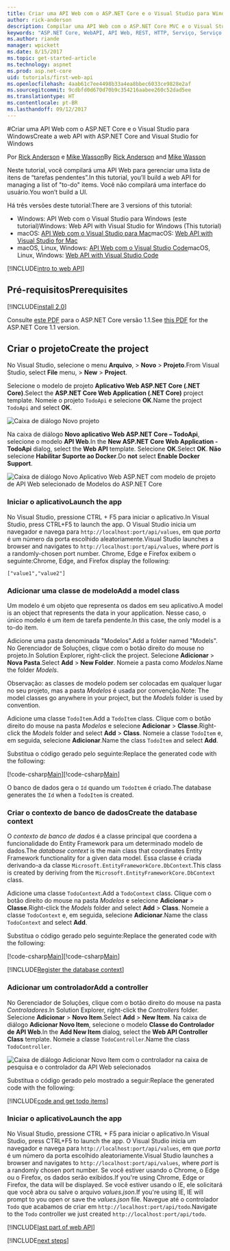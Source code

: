 ```yaml
---
title: Criar uma API Web com o ASP.NET Core e o Visual Studio para Windows
author: rick-anderson
description: Compilar uma API Web com o ASP.NET Core MVC e o Visual Studio para Windows
keywords: "ASP.NET Core, WebAPI, API Web, REST, HTTP, Serviço, Serviço HTTP"
ms.author: riande
manager: wpickett
ms.date: 8/15/2017
ms.topic: get-started-article
ms.technology: aspnet
ms.prod: asp.net-core
uid: tutorials/first-web-api
ms.openlocfilehash: 4aab61c7ee4498b33a4ea8bbec6033ce9828e2af
ms.sourcegitcommit: 9cdbfd0d670d70b9c354216aabee260c52dad5ee
ms.translationtype: HT
ms.contentlocale: pt-BR
ms.lasthandoff: 09/12/2017
---
```

#<a name="create-a-web-api-with-aspnet-core-and-visual-studio-for-windows"></a><span data-ttu-id="23f9c-104">Criar uma API Web com o ASP.NET Core e o Visual Studio para Windows</span><span class="sxs-lookup"><span data-stu-id="23f9c-104">Create a web API with ASP.NET Core and Visual Studio for Windows</span></span>

<span data-ttu-id="23f9c-105">Por [Rick Anderson](https://twitter.com/RickAndMSFT) e [Mike Wasson](https://github.com/mikewasson)</span><span class="sxs-lookup"><span data-stu-id="23f9c-105">By [Rick Anderson](https://twitter.com/RickAndMSFT) and [Mike Wasson](https://github.com/mikewasson)</span></span>

<span data-ttu-id="23f9c-106">Neste tutorial, você compilará uma API Web para gerenciar uma lista de itens de “tarefas pendentes”.</span><span class="sxs-lookup"><span data-stu-id="23f9c-106">In this tutorial, you’ll build a web API for managing a list of "to-do" items.</span></span> <span data-ttu-id="23f9c-107">Você não compilará uma interface do usuário.</span><span class="sxs-lookup"><span data-stu-id="23f9c-107">You won’t build a UI.</span></span>

<span data-ttu-id="23f9c-108">Há três versões deste tutorial:</span><span class="sxs-lookup"><span data-stu-id="23f9c-108">There are 3 versions of this tutorial:</span></span>

* <span data-ttu-id="23f9c-109">Windows: API Web com o Visual Studio para Windows (este tutorial)</span><span class="sxs-lookup"><span data-stu-id="23f9c-109">Windows: Web API with Visual Studio for Windows (This tutorial)</span></span>
* <span data-ttu-id="23f9c-110">macOS: [API Web com o Visual Studio para Mac](xref:tutorials/first-web-api-mac)</span><span class="sxs-lookup"><span data-stu-id="23f9c-110">macOS: [Web API with Visual Studio for Mac](xref:tutorials/first-web-api-mac)</span></span>
* <span data-ttu-id="23f9c-111">macOS, Linux, Windows: [API Web com o Visual Studio Code](xref:tutorials/web-api-vsc)</span><span class="sxs-lookup"><span data-stu-id="23f9c-111">macOS, Linux, Windows: [Web API with Visual Studio Code](xref:tutorials/web-api-vsc)</span></span>

<!-- WARNING: The code AND images in this doc are used by uid: tutorials/web-api-vsc, tutorials/first-web-api-mac and tutorials/first-web-api. If you change any code/images in this tutorial, update uid: tutorials/web-api-vsc -->

[!INCLUDE[intro to web API](../includes/webApi/intro.md)]

## <a name="prerequisites"></a><span data-ttu-id="23f9c-112">Pré-requisitos</span><span class="sxs-lookup"><span data-stu-id="23f9c-112">Prerequisites</span></span>

[!INCLUDE[install 2.0](../includes/install2.0.md)]

<span data-ttu-id="23f9c-113">Consulte [este PDF](https://github.com/aspnet/Docs/blob/master/aspnetcore/tutorials/first-web-api/_static/_webAPI.pdf) para o ASP.NET Core versão 1.1.</span><span class="sxs-lookup"><span data-stu-id="23f9c-113">See [this PDF](https://github.com/aspnet/Docs/blob/master/aspnetcore/tutorials/first-web-api/_static/_webAPI.pdf) for the ASP.NET Core 1.1 version.</span></span>

## <a name="create-the-project"></a><span data-ttu-id="23f9c-114">Criar o projeto</span><span class="sxs-lookup"><span data-stu-id="23f9c-114">Create the project</span></span>

<span data-ttu-id="23f9c-115">No Visual Studio, selecione o menu **Arquivo**, > **Novo** > **Projeto**.</span><span class="sxs-lookup"><span data-stu-id="23f9c-115">From Visual Studio, select **File** menu, > **New** > **Project**.</span></span>

<span data-ttu-id="23f9c-116">Selecione o modelo de projeto **Aplicativo Web ASP.NET Core (.NET Core)**.</span><span class="sxs-lookup"><span data-stu-id="23f9c-116">Select the **ASP.NET Core Web Application (.NET Core)** project template.</span></span> <span data-ttu-id="23f9c-117">Nomeie o projeto `TodoApi` e selecione **OK**.</span><span class="sxs-lookup"><span data-stu-id="23f9c-117">Name the project `TodoApi` and select **OK**.</span></span>

![Caixa de diálogo Novo projeto](first-web-api/_static/new-project.png)

<span data-ttu-id="23f9c-119">Na caixa de diálogo **Novo aplicativo Web ASP.NET Core – TodoApi**, selecione o modelo **API Web**.</span><span class="sxs-lookup"><span data-stu-id="23f9c-119">In the **New ASP.NET Core Web Application - TodoApi** dialog, select the **Web API** template.</span></span> <span data-ttu-id="23f9c-120">Selecione **OK**.</span><span class="sxs-lookup"><span data-stu-id="23f9c-120">Select **OK**.</span></span> <span data-ttu-id="23f9c-121">**Não** selecione **Habilitar Suporte ao Docker**.</span><span class="sxs-lookup"><span data-stu-id="23f9c-121">Do **not** select **Enable Docker Support**.</span></span>

![Caixa de diálogo Novo Aplicativo Web ASP.NET com modelo de projeto de API Web selecionado de Modelos do ASP.NET Core](first-web-api/_static/web-api-project.png)

### <a name="launch-the-app"></a><span data-ttu-id="23f9c-123">Iniciar o aplicativo</span><span class="sxs-lookup"><span data-stu-id="23f9c-123">Launch the app</span></span>

<span data-ttu-id="23f9c-124">No Visual Studio, pressione CTRL + F5 para iniciar o aplicativo.</span><span class="sxs-lookup"><span data-stu-id="23f9c-124">In Visual Studio, press CTRL+F5 to launch the app.</span></span> <span data-ttu-id="23f9c-125">O Visual Studio inicia um navegador e navega para `http://localhost:port/api/values`, em que *porta* é um número da porta escolhido aleatoriamente.</span><span class="sxs-lookup"><span data-stu-id="23f9c-125">Visual Studio launches a browser and navigates to `http://localhost:port/api/values`, where *port* is a randomly-chosen port number.</span></span> <span data-ttu-id="23f9c-126">Chrome, Edge e Firefox exibem o seguinte:</span><span class="sxs-lookup"><span data-stu-id="23f9c-126">Chrome, Edge, and Firefox display the following:</span></span>

```
["value1","value2"]
``` 

### <a name="add-a-model-class"></a><span data-ttu-id="23f9c-127">Adicionar uma classe de modelo</span><span class="sxs-lookup"><span data-stu-id="23f9c-127">Add a model class</span></span>

<span data-ttu-id="23f9c-128">Um modelo é um objeto que representa os dados em seu aplicativo.</span><span class="sxs-lookup"><span data-stu-id="23f9c-128">A model is an object that represents the data in your application.</span></span> <span data-ttu-id="23f9c-129">Nesse caso, o único modelo é um item de tarefa pendente.</span><span class="sxs-lookup"><span data-stu-id="23f9c-129">In this case, the only model is a to-do item.</span></span>

<span data-ttu-id="23f9c-130">Adicione uma pasta denominada "Modelos".</span><span class="sxs-lookup"><span data-stu-id="23f9c-130">Add a folder named "Models".</span></span> <span data-ttu-id="23f9c-131">No Gerenciador de Soluções, clique com o botão direito do mouse no projeto.</span><span class="sxs-lookup"><span data-stu-id="23f9c-131">In Solution Explorer, right-click the project.</span></span> <span data-ttu-id="23f9c-132">Selecione **Adicionar** > **Nova Pasta**.</span><span class="sxs-lookup"><span data-stu-id="23f9c-132">Select **Add** > **New Folder**.</span></span> <span data-ttu-id="23f9c-133">Nomeie a pasta como *Modelos*.</span><span class="sxs-lookup"><span data-stu-id="23f9c-133">Name the folder *Models*.</span></span>

<span data-ttu-id="23f9c-134">Observação: as classes de modelo podem ser colocadas em qualquer lugar no seu projeto, mas a pasta *Modelos* é usada por convenção.</span><span class="sxs-lookup"><span data-stu-id="23f9c-134">Note: The model classes go anywhere in your project, but the *Models* folder is used by convention.</span></span>

<span data-ttu-id="23f9c-135">Adicione uma classe `TodoItem`.</span><span class="sxs-lookup"><span data-stu-id="23f9c-135">Add a `TodoItem` class.</span></span> <span data-ttu-id="23f9c-136">Clique com o botão direito do mouse na pasta *Modelos* e selecione **Adicionar** > **Classe**.</span><span class="sxs-lookup"><span data-stu-id="23f9c-136">Right-click the *Models* folder and select **Add** > **Class**.</span></span> <span data-ttu-id="23f9c-137">Nomeie a classe `TodoItem` e, em seguida, selecione **Adicionar**.</span><span class="sxs-lookup"><span data-stu-id="23f9c-137">Name the class `TodoItem` and select **Add**.</span></span>

<span data-ttu-id="23f9c-138">Substitua o código gerado pelo seguinte:</span><span class="sxs-lookup"><span data-stu-id="23f9c-138">Replace the generated code with the following:</span></span>

<span data-ttu-id="23f9c-139">[!code-csharp[Main](first-web-api/sample/TodoApi/Models/TodoItem.cs)]</span><span class="sxs-lookup"><span data-stu-id="23f9c-139">[!code-csharp[Main](first-web-api/sample/TodoApi/Models/TodoItem.cs)]</span></span>

<span data-ttu-id="23f9c-140">O banco de dados gera o `Id` quando um `TodoItem` é criado.</span><span class="sxs-lookup"><span data-stu-id="23f9c-140">The database generates the `Id` when a `TodoItem` is created.</span></span>

### <a name="create-the-database-context"></a><span data-ttu-id="23f9c-141">Criar o contexto de banco de dados</span><span class="sxs-lookup"><span data-stu-id="23f9c-141">Create the database context</span></span>

<span data-ttu-id="23f9c-142">O *contexto de banco de dados* é a classe principal que coordena a funcionalidade do Entity Framework para um determinado modelo de dados.</span><span class="sxs-lookup"><span data-stu-id="23f9c-142">The *database context* is the main class that coordinates Entity Framework functionality for a given data model.</span></span> <span data-ttu-id="23f9c-143">Essa classe é criada derivando-a da classe `Microsoft.EntityFrameworkCore.DbContext`.</span><span class="sxs-lookup"><span data-stu-id="23f9c-143">This class is created by deriving from the `Microsoft.EntityFrameworkCore.DbContext` class.</span></span>

<span data-ttu-id="23f9c-144">Adicione uma classe `TodoContext`.</span><span class="sxs-lookup"><span data-stu-id="23f9c-144">Add a `TodoContext` class.</span></span> <span data-ttu-id="23f9c-145">Clique com o botão direito do mouse na pasta *Modelos* e selecione **Adicionar** > **Classe**.</span><span class="sxs-lookup"><span data-stu-id="23f9c-145">Right-click the *Models* folder and select **Add** > **Class**.</span></span> <span data-ttu-id="23f9c-146">Nomeie a classe `TodoContext` e, em seguida, selecione **Adicionar**.</span><span class="sxs-lookup"><span data-stu-id="23f9c-146">Name the class `TodoContext` and select **Add**.</span></span>

<span data-ttu-id="23f9c-147">Substitua o código gerado pelo seguinte:</span><span class="sxs-lookup"><span data-stu-id="23f9c-147">Replace the generated code with the following:</span></span>

<span data-ttu-id="23f9c-148">[!code-csharp[Main](first-web-api/sample/TodoApi/Models/TodoContext.cs)]</span><span class="sxs-lookup"><span data-stu-id="23f9c-148">[!code-csharp[Main](first-web-api/sample/TodoApi/Models/TodoContext.cs)]</span></span>

[!INCLUDE[Register the database context](../includes/webApi/register_dbContext.md)]

### <a name="add-a-controller"></a><span data-ttu-id="23f9c-149">Adicionar um controlador</span><span class="sxs-lookup"><span data-stu-id="23f9c-149">Add a controller</span></span>

<span data-ttu-id="23f9c-150">No Gerenciador de Soluções, clique com o botão direito do mouse na pasta *Controladores*.</span><span class="sxs-lookup"><span data-stu-id="23f9c-150">In Solution Explorer, right-click the *Controllers* folder.</span></span> <span data-ttu-id="23f9c-151">Selecione **Adicionar** > **Novo Item**.</span><span class="sxs-lookup"><span data-stu-id="23f9c-151">Select **Add** > **New Item**.</span></span> <span data-ttu-id="23f9c-152">Na caixa de diálogo **Adicionar Novo Item**, selecione o modelo **Classe do Controlador de API Web**.</span><span class="sxs-lookup"><span data-stu-id="23f9c-152">In the **Add New Item** dialog, select the **Web  API Controller Class** template.</span></span> <span data-ttu-id="23f9c-153">Nomeie a classe `TodoController`.</span><span class="sxs-lookup"><span data-stu-id="23f9c-153">Name the class `TodoController`.</span></span>

![Caixa de diálogo Adicionar Novo Item com o controlador na caixa de pesquisa e o controlador da API Web selecionados](first-web-api/_static/new_controller.png)

<span data-ttu-id="23f9c-155">Substitua o código gerado pelo mostrado a seguir:</span><span class="sxs-lookup"><span data-stu-id="23f9c-155">Replace the generated code with the following:</span></span>

[!INCLUDE[code and get todo items](../includes/webApi/getTodoItems.md)]
  
### <a name="launch-the-app"></a><span data-ttu-id="23f9c-156">Iniciar o aplicativo</span><span class="sxs-lookup"><span data-stu-id="23f9c-156">Launch the app</span></span>

<span data-ttu-id="23f9c-157">No Visual Studio, pressione CTRL + F5 para iniciar o aplicativo.</span><span class="sxs-lookup"><span data-stu-id="23f9c-157">In Visual Studio, press CTRL+F5 to launch the app.</span></span> <span data-ttu-id="23f9c-158">O Visual Studio inicia um navegador e navega para `http://localhost:port/api/values`, em que *porta* é um número da porta escolhido aleatoriamente.</span><span class="sxs-lookup"><span data-stu-id="23f9c-158">Visual Studio launches a browser and navigates to `http://localhost:port/api/values`, where *port* is a randomly chosen port number.</span></span> <span data-ttu-id="23f9c-159">Se você estiver usando o Chrome, o Edge ou o Firefox, os dados serão exibidos.</span><span class="sxs-lookup"><span data-stu-id="23f9c-159">If you're using Chrome, Edge or Firefox, the data will be displayed.</span></span> <span data-ttu-id="23f9c-160">Se você estiver usando o IE, ele solicitará que você abra ou salve o arquivo *values.json*.</span><span class="sxs-lookup"><span data-stu-id="23f9c-160">If you're using IE, IE will prompt to you open or save the *values.json* file.</span></span> <span data-ttu-id="23f9c-161">Navegue até o controlador `Todo` que acabamos de criar em `http://localhost:port/api/todo`.</span><span class="sxs-lookup"><span data-stu-id="23f9c-161">Navigate to the `Todo` controller we just created `http://localhost:port/api/todo`.</span></span>

[!INCLUDE[last part of web API](../includes/webApi/end.md)]

[!INCLUDE[next steps](../includes/webApi/next.md)]

